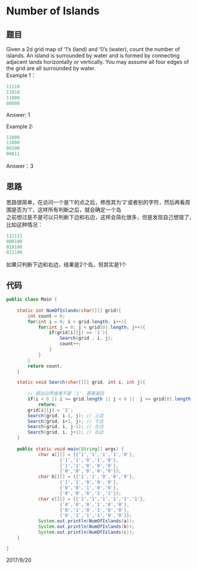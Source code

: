 # Number of Islands

## 题目
Given a 2d grid map of ‘1’s (land) and ‘0’s (water), count the number of islands. An island is surrounded by water and is formed by connecting adjacent lands horizontally or vertically. You may assume all four edges of the grid are all surrounded by water.  
Example 1：
```r
11110
11010
11000
00000
```
Answer: 1  

Example 2: 
```r
11000
11000
00100
00011
```
Answer：3  

## 思路
思路很简单，在访问一个是'1'的点之后，修改其为'2'或者别的字符，然后再看周围是否为'1'，这样所有判断之后，就会确定一个岛  
之前想过是不是可以只判断下边和右边，这样会简化很多，但是发现自己想错了，比如这种情况：
```r
111111
000100
010100
011100
```
如果只判断下边和右边，结果是2个岛，但其实是1个

## 代码
```java
public class Main {
	
	static int NumOfIslands(char[][] grid){
		int count = 0;
		for(int i = 0; i < grid.length; i++){
			for(int j = 0; j < grid[0].length; j++){
				if(grid[i][j] == '1'){
					Search(grid , i, j);
					count++;
				}
			}
		}
		return count;
	}

	static void Search(char[][] grid, int i, int j){
		
		// 超出边界或者不是 '1'，直接返回
		if(i < 0 || i >= grid.length || j < 0 ||  j >= grid[0].length || grid[i][j] != '1')
			return;
		grid[i][j] = '2';
		Search(grid, i-1, j); // 上边
		Search(grid, i+1, j); // 下边
		Search(grid, i, j-1); // 左边
		Search(grid, i, j+1); // 右边
	}
	
	public static void main(String[] args) {
			char a[][] = {{'1','1','1','1','0'},
					{'1','1','0','1','0'},
					{'1','1','0','0','0'},
					{'0','0','0','0','0'}};
			char b[][] = {{'1','1','0','0','0'},
					{'1','1','0','0','0'},
					{'0','0','1','0','0'},
					{'0','0','0','1','1'}};
			char c[][] = {{'1','1','1','1','1','1'},
					{'0','0','0','1','0','0'},
					{'0','1','0','1','0','0'},
					{'0','1','1','1','0','0'}};
			System.out.println(NumOfIslands(a));
			System.out.println(NumOfIslands(b));
			System.out.println(NumOfIslands(c));
	}

}
```


2017/9/20  

